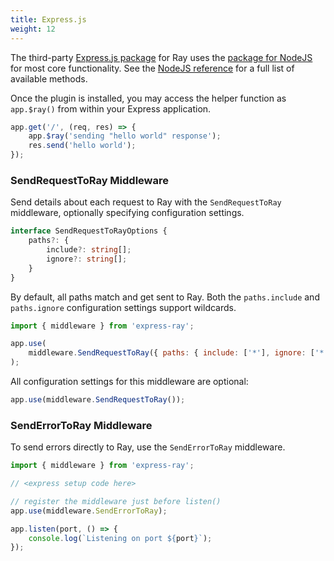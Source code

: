 ```yaml
---
title: Express.js
weight: 12
---
```


The third-party [Express.js package](https://github.com/permafrost-dev/express-ray) for Ray uses the [package for NodeJS](/docs/ray/v1/installation-in-your-project/nodejs) for 
most core functionality. See the [NodeJS reference](/docs/ray/v1/usage/nodejs) for a full list of available methods.

Once the plugin is installed, you may access the helper function as `app.$ray()` from within your Express application.


```js
app.get('/', (req, res) => {
    app.$ray('sending "hello world" response');
    res.send('hello world');
});
```

### SendRequestToRay Middleware

Send details about each request to Ray with the `SendRequestToRay` middleware, optionally specifying configuration settings.

```ts
interface SendRequestToRayOptions {
    paths?: {
        include?: string[];
        ignore?: string[];
    }
}
```

By default, all paths match and get sent to Ray. Both the `paths.include` and `paths.ignore` configuration settings support wildcards.

```js
import { middleware } from 'express-ray';

app.use(
    middleware.SendRequestToRay({ paths: { include: ['*'], ignore: ['*.css'] } })
);
```

All configuration settings for this middleware are optional:

```js
app.use(middleware.SendRequestToRay());
```

### SendErrorToRay Middleware

To send errors directly to Ray, use the `SendErrorToRay` middleware.

```js
import { middleware } from 'express-ray';

// <express setup code here>

// register the middleware just before listen()
app.use(middleware.SendErrorToRay);

app.listen(port, () => {
    console.log(`Listening on port ${port}`);
});
```